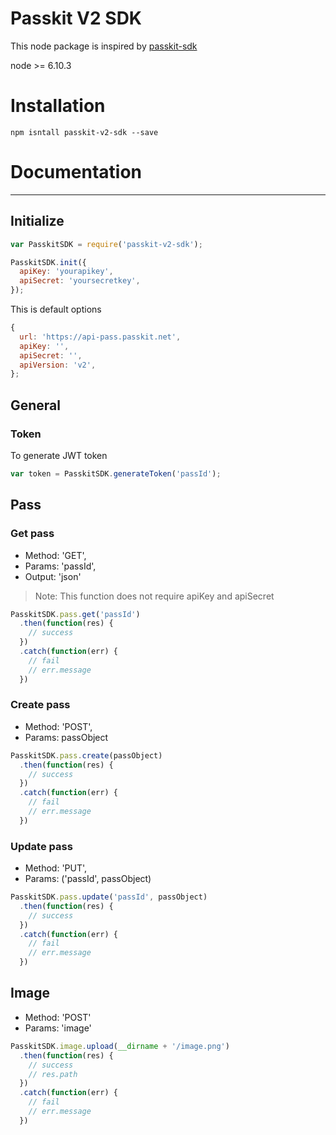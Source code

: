 # Passkit V2 SDK

This node package is inspired by [passkit-sdk](https://github.com/TheHover/passkit-sdk)

node >= 6.10.3

# Installation

```
npm isntall passkit-v2-sdk --save
```

# Documentation
---
## Initialize

```javascript
var PasskitSDK = require('passkit-v2-sdk');

PasskitSDK.init({
  apiKey: 'yourapikey',
  apiSecret: 'yoursecretkey',
});
```

This is default options

```javascript
{
  url: 'https://api-pass.passkit.net',
  apiKey: '',
  apiSecret: '',
  apiVersion: 'v2',
};
```

## General

### Token

To generate JWT token
```javascript
var token = PasskitSDK.generateToken('passId');
```

## Pass

### Get pass

- Method: 'GET',
- Params: 'passId',
- Output: 'json'

> Note: This function does not require apiKey and apiSecret

```javascript
PasskitSDK.pass.get('passId')
  .then(function(res) {
    // success
  })
  .catch(function(err) {
    // fail
    // err.message
  })
```

### Create pass

- Method: 'POST',
- Params: passObject

```javascript
PasskitSDK.pass.create(passObject)
  .then(function(res) {
    // success
  })
  .catch(function(err) {
    // fail
    // err.message
  })
```


### Update pass

- Method: 'PUT',
- Params: ('passId', passObject)

```javascript
PasskitSDK.pass.update('passId', passObject)
  .then(function(res) {
    // success
  })
  .catch(function(err) {
    // fail
    // err.message
  })
```


## Image

- Method: 'POST'
- Params: 'image'

```javascript
PasskitSDK.image.upload(__dirname + '/image.png')
  .then(function(res) {
    // success
    // res.path
  })
  .catch(function(err) {
    // fail
    // err.message
  })
```
